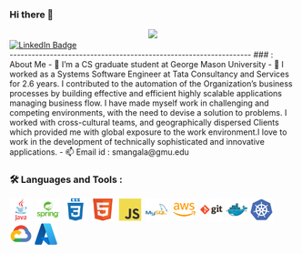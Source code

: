 ### Hi there 👋

<div id="header" align="center">
  <img src="https://dribbble.com/shots/3848396-Character-Typing" width="100"/>
</div>
<div id="badges">
<a href="https://www.linkedin.com/in/sahithi-mangalapalli/">
    <img src="https://img.shields.io/badge/LinkedIn-blue?style=for-the-badge&logo=linkedin&logoColor=white" alt="LinkedIn Badge"/>
  </a>
</div>
------------------------------------------------------------------
### : About Me 
- 🔭 I’m a CS graduate student at George Mason University 
- 🌱 I worked as a Systems Software Engineer at Tata Consultancy and Services for 2.6 years. I contributed to the automation of the Organization’s business processes by building effective and efficient highly scalable applications managing business flow. I have made myself work in challenging and competing environments, with the need to devise a solution to problems. I worked with cross-cultural teams, and geographically dispersed Clients which provided me with global exposure to the work environment.I love to work in the development of technically sophisticated and innovative applications. 
- 📫 Email id : smangala@gmu.edu

### :hammer_and_wrench: Languages and Tools :
<div>
  <img src="https://github.com/devicons/devicon/blob/master/icons/java/java-original-wordmark.svg" title="Java" alt="Java" width="40" height="40"/>&nbsp;
  <img src="https://github.com/devicons/devicon/blob/master/icons/spring/spring-original-wordmark.svg" title="Spring" alt="Spring" width="40" height="40"/>&nbsp;
  <img src="https://github.com/devicons/devicon/blob/master/icons/css3/css3-plain-wordmark.svg"  title="CSS3" alt="CSS" width="40" height="40"/>&nbsp;
  <img src="https://github.com/devicons/devicon/blob/master/icons/html5/html5-original.svg" title="HTML5" alt="HTML" width="40" height="40"/>&nbsp;
  <img src="https://github.com/devicons/devicon/blob/master/icons/javascript/javascript-original.svg" title="JavaScript" alt="JavaScript" width="40" height="40"/>&nbsp;
  <img src="https://github.com/devicons/devicon/blob/master/icons/mysql/mysql-original-wordmark.svg" title="MySQL"  alt="MySQL" width="40" height="40"/>&nbsp;
  <img src="https://github.com/devicons/devicon/blob/master/icons/amazonwebservices/amazonwebservices-plain-wordmark.svg" title="AWS" alt="AWS" width="40" height="40"/>&nbsp;
  <img src="https://github.com/devicons/devicon/blob/master/icons/git/git-original-wordmark.svg" title="Git" **alt="Git" width="40" height="40"/>
  <img src="https://github.com/devicons/devicon/blob/master/icons/docker/docker-original.svg" title="Docker" **alt="Docker" width="40" height="40"/>
  <img src="https://github.com/devicons/devicon/blob/master/icons/kubernetes/kubernetes-plain.svg" title="Kubernetes" **alt="Kubernetes" width="40" height="40"/>
  <img src="https://github.com/devicons/devicon/blob/master/icons/googlecloud/googlecloud-original.svg" title="gcp" **alt="gcp" width="40" height="40"/>
  <img src="https://github.com/devicons/devicon/blob/master/icons/azure/azure-original.svg" title="azure" **alt="azure" width="40" height="40"/>
  
</div>
<!--
**SahithiMangalapalli/SahithiMangalapalli** is a ✨ _special_ ✨ repository because its `README.md` (this file) appears on your GitHub profile.

Here are some ideas to get you started:

- 🔭 I’m currently working on ...
- 🌱 I’m currently learning ...
- 👯 I’m looking to collaborate on ...
- 🤔 I’m looking for help with ...
- 💬 Ask me about ...
- 📫 How to reach me: ...
- 😄 Pronouns: ...
- ⚡ Fun fact: ...
-->
